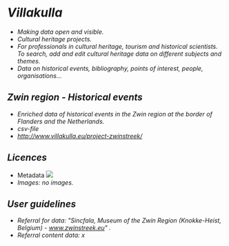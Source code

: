 # _Villakulla_
* _Making data open and visible._
* _Cultural heritage projects._
* _For professionals in cultural heritage, tourism and historical scientists. To search, add and edit cultural heritage data on different subjects and themes._
* _Data on historical events, bibliography, points of interest, people, organisations..._

## _Zwin region - Historical events_
* _Enriched data of historical events in the Zwin region at the border of Flanders and the Netherlands._
* _csv-file_
* _http://www.villakulla.eu/project-zwinstreek/_

## _Licences_

* Metadata [<img src="https://upload.wikimedia.org/wikipedia/commons/6/69/CC0_button.svg">](https://creativecommons.org/share-your-work/public-domain/cc0/)
* _Images: no images._

## _User guidelines_
* _Referral for data: "Sincfala, Museum of the Zwin Region (Knokke-Heist, Belgium) - www.zwinstreek.eu" ._
* _Referral content data: x_
